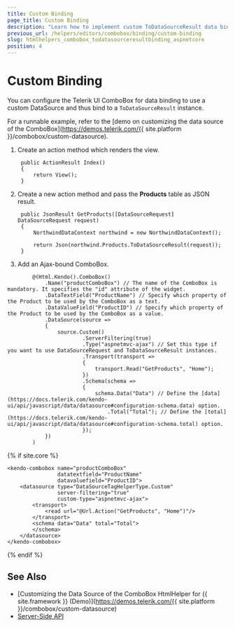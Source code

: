```yaml
---
title: Custom Binding
page_title: Custom Binding
description: "Learn how to implement custom ToDataSourceResult data binding in the Telerik UI ComboBox component for {{ site.framework }}."
previous_url: /helpers/editors/combobox/binding/custom-binding
slug: htmlhelpers_combobox_todatasourceresultbinding_aspnetcore
position: 4
---
```


# Custom Binding

You can configure the Telerik UI ComboBox for data binding to use a custom DataSource and thus bind to a `ToDataSourceResult` instance.

For a runnable example, refer to the [demo on customizing the data source of the ComboBox](https://demos.telerik.com/{{ site.platform }}/combobox/custom-datasource).

1. Create an action method which renders the view.

        public ActionResult Index()
        {
            return View();
        }

1. Create a new action method and pass the **Products** table as JSON result.

        public JsonResult GetProducts([DataSourceRequest] DataSourceRequest request)
        {
            NorthwindDataContext northwind = new NorthwindDataContext();

            return Json(northwind.Products.ToDataSourceResult(request));
        }

1. Add an Ajax-bound ComboBox.

```HtmlHelper
        @(Html.Kendo().ComboBox()
            .Name("productComboBox") // The name of the ComboBox is mandatory. It specifies the "id" attribute of the widget.
            .DataTextField("ProductName") // Specify which property of the Product to be used by the ComboBox as a text.
            .DataValueField("ProductID") // Specify which property of the Product to be used by the ComboBox as a value.
            .DataSource(source =>
            {
                source.Custom()
                        .ServerFiltering(true)
                        .Type("aspnetmvc-ajax") // Set this type if you want to use DataSourceRequest and ToDataSourceResult instances.
                        .Transport(transport =>
                        {
                            transport.Read("GetProducts", "Home");
                        })
                        .Schema(schema =>
                        {
                            schema.Data("Data") // Define the [data](https://docs.telerik.com/kendo-ui/api/javascript/data/datasource#configuration-schema.data) option.
                                .Total("Total"); // Define the [total](https://docs.telerik.com/kendo-ui/api/javascript/data/datasource#configuration-schema.total) option.
                        });
            })
        )
```
{% if site.core %}
```TagHelper
<kendo-combobox name="productComboBox"
                datatextfield="ProductName"
                datavaluefield="ProductID">
    <datasource type="DataSourceTagHelperType.Custom"
                server-filtering="true"
                custom-type="aspnetmvc-ajax">
        <transport>
            <read url="@Url.Action("GetProducts", "Home")"/>
        </transport>
        <schema data="Data" total="Total">
        </schema>
    </datasource>
</kendo-combobox>
```
{% endif %}
## See Also

* [Customizing the Data Source of the ComboBox HtmlHelper for {{ site.framework }} (Demo)](https://demos.telerik.com/{{ site.platform }}/combobox/custom-datasource)
* [Server-Side API](/api/combobox)
